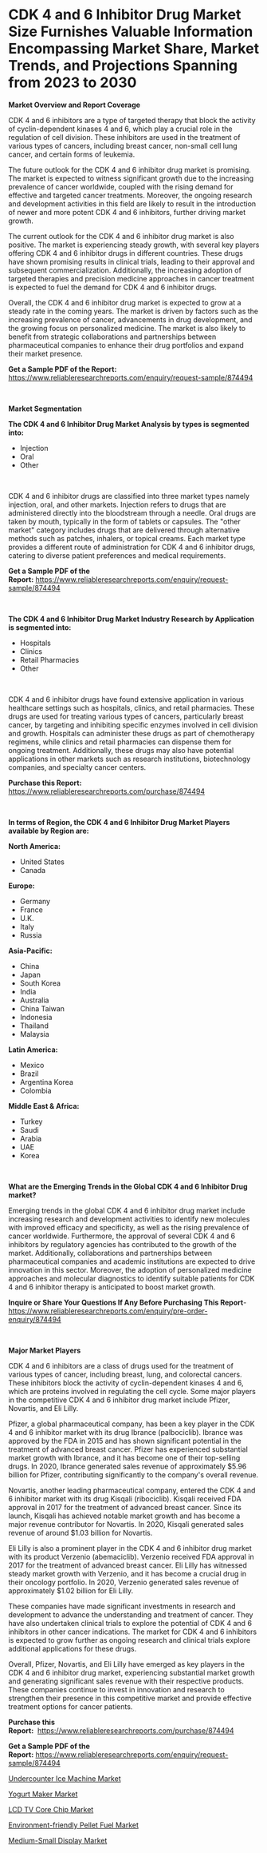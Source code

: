 <p><h1>CDK 4 and 6 Inhibitor Drug Market Size Furnishes Valuable Information Encompassing Market Share, Market Trends, and Projections Spanning from 2023 to 2030</h1></p><p><strong>Market Overview and Report Coverage</strong></p>
<p><p>CDK 4 and 6 inhibitors are a type of targeted therapy that block the activity of cyclin-dependent kinases 4 and 6, which play a crucial role in the regulation of cell division. These inhibitors are used in the treatment of various types of cancers, including breast cancer, non-small cell lung cancer, and certain forms of leukemia.</p><p>The future outlook for the CDK 4 and 6 inhibitor drug market is promising. The market is expected to witness significant growth due to the increasing prevalence of cancer worldwide, coupled with the rising demand for effective and targeted cancer treatments. Moreover, the ongoing research and development activities in this field are likely to result in the introduction of newer and more potent CDK 4 and 6 inhibitors, further driving market growth.</p><p>The current outlook for the CDK 4 and 6 inhibitor drug market is also positive. The market is experiencing steady growth, with several key players offering CDK 4 and 6 inhibitor drugs in different countries. These drugs have shown promising results in clinical trials, leading to their approval and subsequent commercialization. Additionally, the increasing adoption of targeted therapies and precision medicine approaches in cancer treatment is expected to fuel the demand for CDK 4 and 6 inhibitor drugs.</p><p>Overall, the CDK 4 and 6 inhibitor drug market is expected to grow at a steady rate in the coming years. The market is driven by factors such as the increasing prevalence of cancer, advancements in drug development, and the growing focus on personalized medicine. The market is also likely to benefit from strategic collaborations and partnerships between pharmaceutical companies to enhance their drug portfolios and expand their market presence.</p></p>
<p><strong>Get a Sample PDF of the Report:</strong> <a href="https://www.reliableresearchreports.com/enquiry/request-sample/874494">https://www.reliableresearchreports.com/enquiry/request-sample/874494</a></p>
<p>&nbsp;</p>
<p><strong>Market Segmentation</strong></p>
<p><strong>The CDK 4 and 6 Inhibitor Drug Market Analysis by types is segmented into:</strong></p>
<p><ul><li>Injection</li><li>Oral</li><li>Other</li></ul></p>
<p>&nbsp;</p>
<p><p>CDK 4 and 6 inhibitor drugs are classified into three market types namely injection, oral, and other markets. Injection refers to drugs that are administered directly into the bloodstream through a needle. Oral drugs are taken by mouth, typically in the form of tablets or capsules. The "other market" category includes drugs that are delivered through alternative methods such as patches, inhalers, or topical creams. Each market type provides a different route of administration for CDK 4 and 6 inhibitor drugs, catering to diverse patient preferences and medical requirements.</p></p>
<p><strong>Get a Sample PDF of the Report:</strong>&nbsp;<a href="https://www.reliableresearchreports.com/enquiry/request-sample/874494">https://www.reliableresearchreports.com/enquiry/request-sample/874494</a></p>
<p>&nbsp;</p>
<p><strong>The CDK 4 and 6 Inhibitor Drug Market Industry Research by Application is segmented into:</strong></p>
<p><ul><li>Hospitals</li><li>Clinics</li><li>Retail Pharmacies</li><li>Other</li></ul></p>
<p>&nbsp;</p>
<p><p>CDK 4 and 6 inhibitor drugs have found extensive application in various healthcare settings such as hospitals, clinics, and retail pharmacies. These drugs are used for treating various types of cancers, particularly breast cancer, by targeting and inhibiting specific enzymes involved in cell division and growth. Hospitals can administer these drugs as part of chemotherapy regimens, while clinics and retail pharmacies can dispense them for ongoing treatment. Additionally, these drugs may also have potential applications in other markets such as research institutions, biotechnology companies, and specialty cancer centers.</p></p>
<p><strong>Purchase this Report:</strong>&nbsp; <a href="https://www.reliableresearchreports.com/purchase/874494">https://www.reliableresearchreports.com/purchase/874494</a></p>
<p>&nbsp;</p>
<p><strong>In terms of Region, the CDK 4 and 6 Inhibitor Drug Market Players available by Region are:</strong></p>
<p>
    <p> <strong> North America: </strong>
        <ul>
            <li>United States</li>
            <li>Canada</li>
        </ul>
        </p> 
    <p> <strong> Europe: </strong>
        <ul>
            <li>Germany</li>
            <li>France</li>
            <li>U.K.</li>
            <li>Italy</li>
            <li>Russia</li>
        </ul>
        </p> 
    <p> <strong> Asia-Pacific: </strong>
        <ul>
            <li>China</li>
            <li>Japan</li>
            <li>South Korea</li>
            <li>India</li>
            <li>Australia</li>
            <li>China Taiwan</li>
            <li>Indonesia</li>
            <li>Thailand</li>
            <li>Malaysia</li>
        </ul>
        </p> 
    <p> <strong> Latin America: </strong>
        <ul>
            <li>Mexico</li>
            <li>Brazil</li>
            <li>Argentina Korea</li>
            <li>Colombia</li>
        </ul>
        </p> 
    <p> <strong> Middle East & Africa: </strong>
        <ul>
            <li>Turkey</li>
            <li>Saudi</li>
            <li>Arabia</li>
            <li>UAE</li>
            <li>Korea</li>
        </ul>
    </p>
    </p>
<p>&nbsp;</p>
<p><strong>What are the Emerging Trends in the Global CDK 4 and 6 Inhibitor Drug market?</strong></p>
<p><p>Emerging trends in the global CDK 4 and 6 inhibitor drug market include increasing research and development activities to identify new molecules with improved efficacy and specificity, as well as the rising prevalence of cancer worldwide. Furthermore, the approval of several CDK 4 and 6 inhibitors by regulatory agencies has contributed to the growth of the market. Additionally, collaborations and partnerships between pharmaceutical companies and academic institutions are expected to drive innovation in this sector. Moreover, the adoption of personalized medicine approaches and molecular diagnostics to identify suitable patients for CDK 4 and 6 inhibitor therapy is anticipated to boost market growth.</p></p>
<p><strong>Inquire or Share Your Questions If Any Before Purchasing This Report</strong>- <a href="https://www.reliableresearchreports.com/enquiry/pre-order-enquiry/874494">https://www.reliableresearchreports.com/enquiry/pre-order-enquiry/874494</a></p>
<p>&nbsp;</p>
<p><strong>Major Market Players</strong></p>
<p><p>CDK 4 and 6 inhibitors are a class of drugs used for the treatment of various types of cancer, including breast, lung, and colorectal cancers. These inhibitors block the activity of cyclin-dependent kinases 4 and 6, which are proteins involved in regulating the cell cycle. Some major players in the competitive CDK 4 and 6 inhibitor drug market include Pfizer, Novartis, and Eli Lilly.</p><p>Pfizer, a global pharmaceutical company, has been a key player in the CDK 4 and 6 inhibitor market with its drug Ibrance (palbociclib). Ibrance was approved by the FDA in 2015 and has shown significant potential in the treatment of advanced breast cancer. Pfizer has experienced substantial market growth with Ibrance, and it has become one of their top-selling drugs. In 2020, Ibrance generated sales revenue of approximately $5.96 billion for Pfizer, contributing significantly to the company's overall revenue.</p><p>Novartis, another leading pharmaceutical company, entered the CDK 4 and 6 inhibitor market with its drug Kisqali (ribociclib). Kisqali received FDA approval in 2017 for the treatment of advanced breast cancer. Since its launch, Kisqali has achieved notable market growth and has become a major revenue contributor for Novartis. In 2020, Kisqali generated sales revenue of around $1.03 billion for Novartis.</p><p>Eli Lilly is also a prominent player in the CDK 4 and 6 inhibitor drug market with its product Verzenio (abemaciclib). Verzenio received FDA approval in 2017 for the treatment of advanced breast cancer. Eli Lilly has witnessed steady market growth with Verzenio, and it has become a crucial drug in their oncology portfolio. In 2020, Verzenio generated sales revenue of approximately $1.02 billion for Eli Lilly.</p><p>These companies have made significant investments in research and development to advance the understanding and treatment of cancer. They have also undertaken clinical trials to explore the potential of CDK 4 and 6 inhibitors in other cancer indications. The market for CDK 4 and 6 inhibitors is expected to grow further as ongoing research and clinical trials explore additional applications for these drugs.</p><p>Overall, Pfizer, Novartis, and Eli Lilly have emerged as key players in the CDK 4 and 6 inhibitor drug market, experiencing substantial market growth and generating significant sales revenue with their respective products. These companies continue to invest in innovation and research to strengthen their presence in this competitive market and provide effective treatment options for cancer patients.</p></p>
<p><strong>Purchase this Report:</strong>&nbsp;&nbsp;<a href="https://www.reliableresearchreports.com/purchase/874494">https://www.reliableresearchreports.com/purchase/874494</a></p>
<p></p>
<p><strong>Get a Sample PDF of the Report:</strong>&nbsp;<a href="https://www.reliableresearchreports.com/enquiry/request-sample/874494">https://www.reliableresearchreports.com/enquiry/request-sample/874494</a></p>
<p><p><a href="https://github.com/ambrozg/Market-Research-Report-List-1/blob/main/undercounter-ice-machine-market.md">Undercounter Ice Machine Market</a></p><p><a href="https://github.com/gshchiplitsov/Market-Research-Report-List-1/blob/main/yogurt-maker-market.md">Yogurt Maker Market</a></p><p><a href="https://www.linkedin.com/pulse/lcd-tv-core-chip-market-share-amp-new-trends-tfonf/">LCD TV Core Chip Market</a></p><p><a href="https://medium.com/@nathanl41025/environment-friendly-pellet-fuel-market-report-reveals-the-latest-trends-and-growth-opportunities-380fa5846081">Environment-friendly Pellet Fuel Market</a></p><p><a href="https://www.linkedin.com/pulse/medium-small-display-market-insights-players-forecast-till-2030-hgosf/">Medium-Small Display Market</a></p></p>